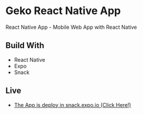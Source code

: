 # Geko React Native App
React Native App - Mobile Web App with React Native 

## Build With
- React Native
- Expo
- Snack

## Live
- [The App is deploy in snack.expo.io (Click Here!)](https://snack.expo.io/@randychoc/geko-react-native-app)

